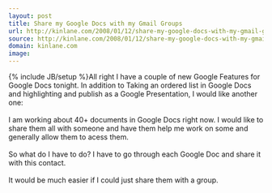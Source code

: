 ```yaml
---
layout: post
title: Share my Google Docs with my Gmail Groups
url: http://kinlane.com/2008/01/12/share-my-google-docs-with-my-gmail-groups/
source: http://kinlane.com/2008/01/12/share-my-google-docs-with-my-gmail-groups/
domain: kinlane.com
image: 
---
```

{% include JB/setup %}All right I have a couple of new Google Features for Google Docs tonight. In addition to <span class="c1">Taking an ordered list in Google Docs and highlighting and publish as a Google Presentation</span><span>, I would like another one:<br />
<br />
I am working about 40+ documents in Google Docs right now. I would like to share them all with someone and have them help me work on some and generally allow them to acess them.<br />
<br />
So what do I have to do? I have to go through each Google Doc and share it with this contact.<br />
<br />
It would be much easier if I could just share them with a group.<br />
<br />
<br /></span>